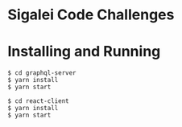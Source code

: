# Sigalei Code Challenges

# Installing and Running
```
$ cd graphql-server
$ yarn install
$ yarn start

$ cd react-client
$ yarn install
$ yarn start
```